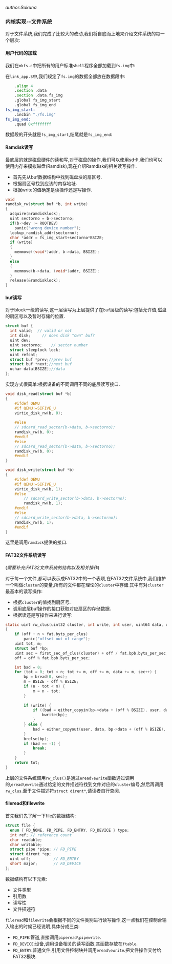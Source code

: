 *author:Sukuna*

### 内核实现--文件系统

对于文件系统,我们完成了比较大的改动,我们将自底而上地来介绍文件系统的每一个层次:

#### 用户代码的加载

我们在`mkfs.c`中把所有的用户标准`shell`程序全部加载到`fs.img`中:

在`link_app.S`中,我们规定了`fs.img`的数据全部放在数据段中:

```asm
    .align 4
    .section .data
    .section .data.fs_img
    .global fs_img_start
    .global fs_img_end
fs_img_start:
    .incbin "./fs.img"
fs_img_end:
    .quad 0xffffffff
```

数据段的开头就是`fs_img_start`,结尾就是`fs_img_end`:

#### Ramdisk读写

最底层的就是磁盘硬件的读和写,对于磁盘的操作,我们可以使用sd卡,我们也可以使用内存来模拟磁盘(Ramdisk),现在介绍Ramdisk的相关读写操作.

- 首先先从buf数据结构中找到磁盘块的扇区号.
- 根据扇区号找到应该的内存地址.
- 根据write的值确定是读操作还是写操作.

```C
void 
ramdisk_rw(struct buf *b, int write)
{
  acquire(&ramdisklock);
  uint sectorno = b->sectorno;
  if(b->dev != ROOTDEV)
  	panic("wrong device number");
  lookup_ramdisk_addr(sectorno);
  char *addr = fs_img_start+sectorno*BSIZE;
  if (write)
  {
    memmove((void*)addr, b->data, BSIZE);
  }
  else
  {
    memmove(b->data, (void*)addr, BSIZE);
  }
  release(&ramdisklock);
}
```

#### buf读写

对于block一级的读写,这一层读写为上层提供了在`buf`层级的读写:包括允许值,磁盘的扇区号以及暂时存储的位置.

```C
struct buf {
  int valid;  // valid or not
  int disk;		// does disk "own" buf? 
  uint dev;   
  uint sectorno;	// sector number 
  struct sleeplock lock;
  uint refcnt;  
  struct buf *prev;//prev buf
  struct buf *next;//next buf
  uchar data[BSIZE];//data
};
```

实现方式很简单:根据设备的不同调用不同的底层读写接口.

```C
void disk_read(struct buf *b)
{
    #ifdef QEMU
    #if QEMU!=SIFIVE_U
	virtio_disk_rw(b, 0);
    
    #else
	// sdcard_read_sector(b->data, b->sectorno);
	ramdisk_rw(b, 0);
    #endif
    #else 
	// sdcard_read_sector(b->data, b->sectorno);
	ramdisk_rw(b, 0);
	#endif
}

void disk_write(struct buf *b)
{
    #ifdef QEMU
    #if QEMU!=SIFIVE_U
	virtio_disk_rw(b, 1);    
    #else
    	// sdcard_write_sector(b->data, b->sectorno);
    	ramdisk_rw(b, 1);
    #endif
    #else 
	// sdcard_write_sector(b->data, b->sectorno);
	ramdisk_rw(b, 1);
	#endif
}
```

这里是调用`ramdisk`提供的接口.

#### FAT32文件系统读写

(*需要补充:FAT32文件系统的结构以及相关操作*)

对于每一个文件,都可以表示成FAT32中的一个表项,在FAT32文件系统中,我们维护一个叫做`cluster`的变量,所有的文件都在理论的`cluster`中存储.其中有对`cluster`最基本的读写操作:

- 根据`cluster`的值找到扇区号.
- 调用底层buf操作的接口获取对应扇区的存储数据.
- 根据读还是写操作来进行读写:

```C
static uint rw_clus(uint32 cluster, int write, int user, uint64 data, uint off, uint n)
{
    if (off + n > fat.byts_per_clus)
        panic("offset out of range");
    uint tot, m;
    struct buf *bp;
    uint sec = first_sec_of_clus(cluster) + off / fat.bpb.byts_per_sec;
    off = off % fat.bpb.byts_per_sec;

    int bad = 0;
    for (tot = 0; tot < n; tot += m, off += m, data += m, sec++) {
        bp = bread(0, sec);
        m = BSIZE - off % BSIZE;
        if (n - tot < m) {
            m = n - tot;
        }
        
        if (write) {
            if ((bad = either_copyin(bp->data + (off % BSIZE), user, data, m)) != -1) {
                bwrite(bp);
            }
        } else {
            bad = either_copyout(user, data, bp->data + (off % BSIZE), m);
        }
        brelse(bp);
        if (bad == -1) {
            break;
        }
    }
    return tot;
}
```

上层的文件系统调用`rw_clus()`是通过`eread\ewrite`函数通过调用的,`eread\ewrite`通过给定的文件描述符找到文件对应的`cluster`编号,然后再调用`rw_clus`.至于文件描述符`struct dirent*`,请读者自行查阅.

#### fileread和filewrite

首先我们先了解一下file的数据结构:

```C
struct file {
  enum { FD_NONE, FD_PIPE, FD_ENTRY, FD_DEVICE } type;
  int ref; // reference count
  char readable;
  char writable;
  struct pipe *pipe; // FD_PIPE
  struct dirent *ep;
  uint off;          // FD_ENTRY
  short major;       // FD_DEVICE
};
```

数据结构有以下元素:

- 文件类型
- 引用数
- 读写性
- 文件描述符

`fileread`和`filewrite`会根据不同的文件类别进行读写操作,这一点我们在控制台输入输出的时候已经说明,具体分成三类:

- `FD_PIPE`:管道,直接调用`piperead\pipewrite`.
- `FD_DEVICE`:设备,调用设备相关的读写函数,其函数存放在`ftable`.
- `FD_ENTRY`:普通文件,引用文件控制块并调用`eread\ewrite`.把文件操作交付给FAT32模块.